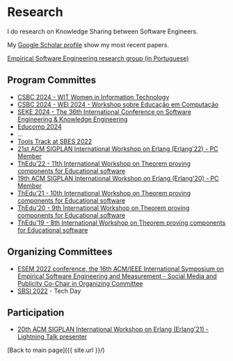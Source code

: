 # Research


I do research on Knowledge Sharing between Software Engineers.

My [Google Scholar profile](https://scholar.google.com.br/citations?user=R7hC3-wAAAAJ) show my most recent papers.

[Empirical Software Engineering research group (in Portuguese)](http://www.utfpr.edu.br/cursos/coordenacoes/stricto-sensu/ppgca-ct/area-academica/grupos-de-pesquisa-do-ppgca-ct/engenharia-de-software-empirica)


## Program Committes

- [CSBC 2024 - WIT Women in Information Technology](https://jems3.sbc.org.br/csbc2024-wit2024/)
- [CSBC 2024 - WEI 2024 - Workshop sobre Educação em Computação](https://jems3.sbc.org.br/csbc2024-wei2024)
- [SEKE 2024 - The 36th International Conference on Software Engineering & Knowledge Engineering](https://ksiresearch.org/seke/seke24.html)
- [Educomp 2024](https://www.educompbrasil.org/simposio/2024/)
- ...
- [Tools Track at SBES 2022](https://cbsoft2022.facom.ufu.br/sbes-ferramentas.php)
- [21st ACM SIGPLAN International Workshop on Erlang (Erlang'22) - PC Member](https://icfp20.sigplan.org/home/erlang-2022)
- [ThEdu'22 - 11th International Workshop on Theorem proving components for Educational software](https://www.uc.pt/en/congressos/thedu/ThEdu22/pc2022)
- [19th ACM SIGPLAN International Workshop on Erlang (Erlang'20) - PC Member](https://icfp20.sigplan.org/home/erlang-2020)
- [ThEdu'21 - 10th International Workshop on Theorem proving components for Educational software](https://www.uc.pt/en/congressos/thedu/ThEdu21/pc2021)
- [ThEdu'20 - 9th International Workshop on Theorem proving components for Educational software](https://www.uc.pt/en/congressos/thedu/thedu20/pc2020)
- [ThEdu'19 - 8th International Workshop on Theorem proving components for Educational software](https://www.uc.pt/en/congressos/thedu/thedu19/pc2019)

## Organizing Committees

- [ESEM 2022 conference, the 16th ACM/IEEE International Symposium on Empirical Software Engineering and Measurement - Social Media and Publicity Co-Chair in Organizing Committee](https://conf.researchr.org/home/esem-2022)
- [SBSI 2022](https://sbsi2022.ct.utfpr.edu.br/curitiba/index.html) - Tech Day


## Participation

- [20th ACM SIGPLAN International Workshop on Erlang (Erlang'21) - Lightning Talk presenter](https://icfp20.sigplan.org/home/erlang-2021)


[Back to main page]({{ site.url }}/)

